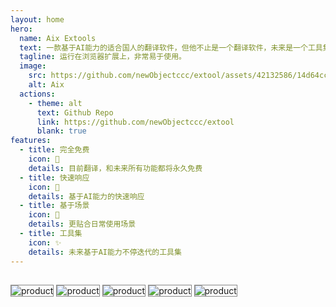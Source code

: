 ```yaml
---
layout: home
hero:
  name: Aix Extools
  text: 一款基于AI能力的适合国人的翻译软件，但他不止是一个翻译软件，未来是一个工具集！
  tagline: 运行在浏览器扩展上，非常易于使用。
  image:
    src: https://github.com/newObjectccc/extool/assets/42132586/14d64ccc-5f04-4f97-9e1d-3eee0ac45df6
    alt: Aix
  actions:
    - theme: alt
      text: Github Repo
      link: https://github.com/newObjectccc/extool
      blank: true
features:
  - title: 完全免费
    icon: 🫛
    details: 目前翻译，和未来所有功能都将永久免费
  - title: 快速响应
    icon: 🚀
    details: 基于AI能力的快速响应
  - title: 基于场景
    icon: 🌈
    details: 更贴合日常使用场景
  - title: 工具集
    icon: ✨
    details: 未来基于AI能力不停迭代的工具集
---
```


##

<img style="border: 1px solid #888" src="/aix.gif" alt="product">
<img style="border: 1px solid #888" src="https://github.com/newObjectccc/extool/assets/42132586/1e3cb26b-1e9f-4289-812d-202eadc96353" alt="product">
<img style="border: 1px solid #888" src="https://github.com/newObjectccc/extool/assets/42132586/dbcbef0f-d5fb-4147-be28-474a4b38cb5a" alt="product">
<img style="border: 1px solid #888" src="https://github.com/newObjectccc/extool/assets/42132586/e9813691-57fa-4001-a987-3eb3b12bdaba" alt="product">
<img style="border: 1px solid #888" src="https://github.com/newObjectccc/extool/assets/42132586/c4961e83-5ab1-4782-9af5-a1679a4267ef" alt="product">

